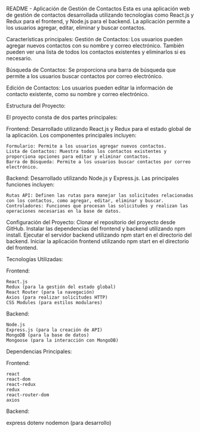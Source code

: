 README - Aplicación de Gestión de Contactos
Esta es una aplicación web de gestión de contactos desarrollada utilizando tecnologías como React.js y Redux para el frontend, y Node.js para el backend. La aplicación permite a los usuarios agregar, editar, eliminar y buscar contactos.

Características principales:
Gestión de Contactos: Los usuarios pueden agregar nuevos contactos con su nombre y correo electrónico. También pueden ver una lista de todos los contactos existentes y eliminarlos si es necesario.

Búsqueda de Contactos: Se proporciona una barra de búsqueda que permite a los usuarios buscar contactos por correo electrónico.

Edición de Contactos: Los usuarios pueden editar la información de contacto existente, como su nombre y correo electrónico.

Estructura del Proyecto: 

El proyecto consta de dos partes principales:

Frontend: Desarrollado utilizando React.js y Redux para el estado global de la aplicación. Los componentes principales incluyen:

    Formulario: Permite a los usuarios agregar nuevos contactos.
    Lista de Contactos: Muestra todos los contactos existentes y proporciona opciones para editar y eliminar contactos.
    Barra de Búsqueda: Permite a los usuarios buscar contactos por correo electrónico.

Backend: Desarrollado utilizando Node.js y Express.js. Las principales funciones incluyen:

    Rutas API: Definen las rutas para manejar las solicitudes relacionadas con los contactos, como agregar, editar, eliminar y buscar.
    Controladores: Funciones que procesan las solicitudes y realizan las operaciones necesarias en la base de datos.

Configuración del Proyecto:
    Clonar el repositorio del proyecto desde GitHub.
    Instalar las dependencias del frontend y backend utilizando npm install.
    Ejecutar el servidor backend utilizando npm start en el directorio del backend.
    Iniciar la aplicación frontend utilizando npm start en el directorio del frontend.

Tecnologías Utilizadas:

Frontend:

    React.js
    Redux (para la gestión del estado global)
    React Router (para la navegación)
    Axios (para realizar solicitudes HTTP)
    CSS Modules (para estilos modulares)

Backend:

    Node.js
    Express.js (para la creación de API)
    MongoDB (para la base de datos)
    Mongoose (para la interacción con MongoDB)

Dependencias Principales:

Frontend:

    react
    react-dom
    react-redux
    redux
    react-router-dom
    axios

Backend:

express
    dotenv
    nodemon (para desarrollo)